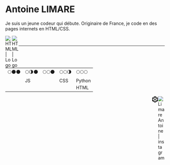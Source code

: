 <h1>Antoine LIMARE</h1>
<p>Je suis un jeune codeur qui débute. Originaire de France, je code en des pages internets en HTML/CSS. </p>

<img align="left" alt="HTML | Logo" width="21px" src="https://logodownload.org/wp-content/uploads/2016/10/html5-logo.png" />
<img align="left" alt="HTML | Logo" width="21px" src="https://logodownload.org/wp-content/uploads/2017/04/css-3-logo.png" />
</br>
<hr>
</br><table>
  <tr><td>🌕🌑🌑</td>
      <td>🌕🌗🌑</td>
      <td>🌕🌕🌑</td>
      <td>🌕🌕🌗</td>
      <td>🌕🌕🌕</td></tr>
    
  <tr><td></td>
      <td>JS</td>
      <td></td>
      <td>CSS</td>
      <td>Python</td></tr>
  <tr><td></td>
      <td></td>
      <td></td>
      <td></td>
      <td>HTML</td></tr>
</table>




<a href="https://www.instagram.com/at_limare/">
  <img align="right" alt="Limare Antoine | instagram" width="21px" src="https://upload.wikimedia.org/wikipedia/commons/thumb/e/e7/Instagram_logo_2016.svg/1200px-Instagram_logo_2016.svg.png" />
</a>
<a href="https://codesandbox.io/u/anuraghazra">
  <img align="right" alt="Anurag Hazra | CodeSandbox" width="20px" src="https://raw.githubusercontent.com/anuraghazra/anuraghazra/master/assets/codesandbox.svg" />
</a>

